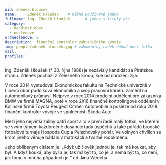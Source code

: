 ```yaml
---
uid: zdenek.hlousek
name:     Zdeněk Hloušek   	# běžně používáné jméno
fullname: Ing. Zdeněk Hloušek   	# jméno s tituly etc.
category:
  - kandidat-obec
  - neclenove
ordneclenove: 8  
description:  finanční kontrolor zahraničního vývoje
img: people/zdenek-hlousek.jpg # zakomentuj radek dokud není fotka
mail:
profiles:
---
```


Ing. Zdeněk Hloušek (* 30. října 1988) je nezávislý kandidát za Pirátskou stranu. Zdeněk pochází z Železného Brodu, kde od narození žije.

V roce 2014 vystudoval Ekonomickou fakultu na Technické univerzitě v Liberci obor podniková ekonomika a svoji pracovní kariéru zaměřil na automobilový průmysl. Nejprve v roce 2014 prodejní oddělení pro zákazníka BMW ve firmě MAGNA, poté v roce 2016 finančně kontrolingové oddělení v Kolínské firmě Toyota Peugeot Citroen Automobile a posléze od roku 2018 finanční kontrolor vývoje ve společnosti Škoda Auto.

Mezi jeho největší záliby patří sport a to v první řadě malý fotbal, ve kterém se svým týmem každoročně dosahuje řady úspěchů a také pořádá brodské fotbalové turnaje Hospoda Cup a Pelechovský pohár. Ve volných chvílích se krom jiného věnuje bádání v matrikách a tvorbě rodokmenu.

Jeho oblíbeným citátem je: „Když už člověk jednou je, tak má koukat, aby byl. A když kouká, aby byl a je, tak má být to, co je, a nemá být to, co není, jak tomu v mnoha případech je.“ od Jana Wericha.
